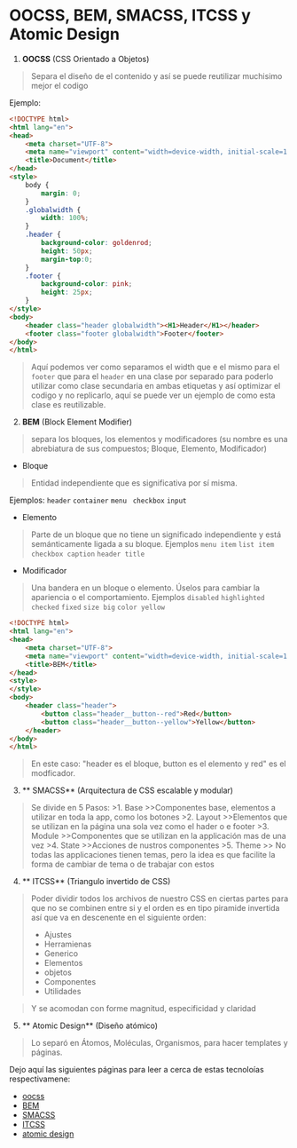 # OOCSS, BEM, SMACSS, ITCSS y Atomic Design

1. **OOCSS** (CSS Orientado a Objetos)
> Separa el diseño de el contenido y así se puede reutilizar muchisimo mejor el codigo
 
Ejemplo:
```html 
<!DOCTYPE html>
<html lang="en">
<head>
    <meta charset="UTF-8">
    <meta name="viewport" content="width=device-width, initial-scale=1.0">
    <title>Document</title>
</head>
<style>
    body {
        margin: 0;
    }
    .globalwidth {
        width: 100%;
    }
    .header {
        background-color: goldenrod;
        height: 50px;
        margin-top:0;
    }
    .footer {
        background-color: pink;
        height: 25px;
    }
</style>
<body>
    <header class="header globalwidth"><H1>Header</H1></header>
    <footer class="footer globalwidth">Footer</footer>
</body> 
</html>
```
> Aquí podemos ver como separamos el width que e el mismo para el ```footer``` que para el ```header```  en una clase por separado para poderlo utilizar como clase secundaria en ambas etiquetas y así optimizar el codigo y no replicarlo, aquí se puede ver un ejemplo de como esta clase es reutilizable.

2. **BEM** (Block Element Modifier)
> separa los bloques, los elementos y modificadores (su nombre es una abrebiatura de sus compuestos; Bloque, Elemento, Modificador)

* Bloque
>Entidad independiente que es significativa por sí misma.
>
Ejemplos:
```header``` ``` container ```  ```menu```  ``` checkbox```  ```input```

* Elemento
> Parte de un bloque que no tiene un significado independiente y está semánticamente ligada a su bloque.
Ejemplos
```menu item``` ```list item``` ```checkbox caption``` ```header title```

* Modificador
> Una bandera en un bloque o elemento. Úselos para cambiar la apariencia o el comportamiento.
Ejemplos
```disabled```  ```highlighted``` ```checked``` ```fixed``` ```size big``` ```color yellow```

```html
<!DOCTYPE html>
<html lang="en">
<head>
    <meta charset="UTF-8">
    <meta name="viewport" content="width=device-width, initial-scale=1.0">
    <title>BEM</title>
</head>
<style>
</style>
<body>
    <header class="header">
        <button class="header__button--red">Red</button>
        <button class="header__button--yellow">Yellow</button>
    </header>
</body>
</html>
```

>En este caso: "header es el bloque, button es el elemento y red" es el modficador.

3. ** SMACSS** (Arquitectura de CSS escalable y modular) 
> Se divide en 5 Pasos:
	>1. Base
	>>Componentes base, elementos a utilizar en toda la app, como los botones
	>2. Layout
	>>Elementos que se utilizan en la página una sola vez como el hader o e footer
	>3. Module
	>>Componentes que se utilizan en la applicación mas de una vez
	>4. State
	>>Acciones de nustros componentes
	>5. Theme
	>> No todas las applicaciones tienen temas, pero la idea es que facilite la forma de cambiar de tema o de trabajar con estos

4. ** ITCSS**  (Triangulo invertido de CSS)
> Poder dividir todos los archivos de nuestro CSS en ciertas partes para que no se combinen entre si y el orden es en tipo piramide invertida así que va en descenente en el siguiente orden:
> * Ajustes
> * Herramienas
> * Generico
> * Elementos
> * objetos
> * Componentes
> * Utilidades

> Y se acomodan con forme magnitud, especificidad y claridad

5. ** Atomic Design** (Diseño atómico)
> Lo separó en Átomos, Moléculas, Organismos, para hacer templates y páginas.

Dejo aquí las siguientes páginas para leer a cerca de estas tecnoloías respectivamene:
* [oocss](https://www.smashingmagazine.com/2011/12/an-introduction-to-object-oriented-css-oocss/)
* [BEM](http://getbem.com/introduction/)
* [SMACSS](http://smacss.com)
* [ITCSS](https://www.xfive.co/blog/itcss-scalable-maintainable-css-architecture/)
* [atomic design](https://bradfrost.com/blog/post/atomic-web-design/)
